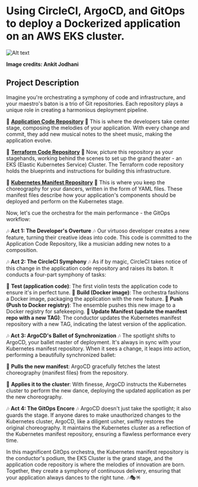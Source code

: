 # Using CircleCI, ArgoCD, and GitOps to deploy a Dockerized application on an AWS EKS cluster.

![Alt text](1688913878462-finale.gif)

**Image credits: Ankit Jodhani**

## Project Description

Imagine you're orchestrating a symphony of code and infrastructure, and your maestro's baton is a trio of Git repositories. Each repository plays a unique role in creating a harmonious deployment pipeline.

🎵 **[Application Code Repository](https://github.com/DhruvS0/CloudOps-Week4-AppCode)** 🎵
This is where the developers take center stage, composing the melodies of your application. With every change and commit, they add new musical notes to the sheet music, making the application evolve.

🎵 **[Terraform Code Repository](https://github.com/DhruvS0/CloudOps-Week4-ArgoCD-CircleCI)** 🎵
Now, picture this repository as your stagehands, working behind the scenes to set up the grand theater - an EKS (Elastic Kubernetes Service) Cluster. The Terraform code repository holds the blueprints and instructions for building this infrastructure.

🎵 **[Kubernetes Manifest Repository](https://github.com/DhruvS0/CloudOps-Week4-kube_manifest)** 🎵
This is where you keep the choreography for your dancers, written in the form of YAML files. These manifest files describe how your application's components should be deployed and perform on the Kubernetes stage.

Now, let's cue the orchestra for the main performance - the GitOps workflow:

🎶 **Act 1: The Developer's Overture** 🎶
Our virtuoso developer creates a new feature, turning their creative ideas into code. This code is committed to the Application Code Repository, like a musician adding new notes to a composition.

🎶 **Act 2: The CircleCI Symphony** 🎶
As if by magic, CircleCI takes notice of this change in the application code repository and raises its baton. It conducts a four-part symphony of tasks:

🔸 **Test (application code)**: The first violin tests the application code to ensure it's in perfect tune.
🔸 **Build (Docker image)**: The orchestra fashions a Docker image, packaging the application with the new feature.
🔸 **Push (Push to Docker registry)**: The ensemble pushes this new image to a Docker registry for safekeeping.
🔸 **Update Manifest (update the manifest repo with a new TAG)**: The conductor updates the Kubernetes manifest repository with a new TAG, indicating the latest version of the application.

🎶 **Act 3: ArgoCD's Ballet of Synchronization** 🎶
The spotlight shifts to ArgoCD, your ballet master of deployment. It's always in sync with your Kubernetes manifest repository. When it sees a change, it leaps into action, performing a beautifully synchronized ballet:

🔹 **Pulls the new manifest**: ArgoCD gracefully fetches the latest choreography (manifest files) from the repository.

🔹 **Applies it to the cluster**: With finesse, ArgoCD instructs the Kubernetes cluster to perform the new dance, deploying the updated application as per the new choreography.

🎶 **Act 4: The GitOps Encore** 🎶
ArgoCD doesn't just take the spotlight; it also guards the stage. If anyone dares to make unauthorized changes to the Kubernetes cluster, ArgoCD, like a diligent usher, swiftly restores the original choreography. It maintains the Kubernetes cluster as a reflection of the Kubernetes manifest repository, ensuring a flawless performance every time.

In this magnificent GitOps orchestra, the Kubernetes manifest repository is the conductor's podium, the EKS Cluster is the grand stage, and the application code repository is where the melodies of innovation are born. Together, they create a symphony of continuous delivery, ensuring that your application always dances to the right tune. 🎶🎭🪅




